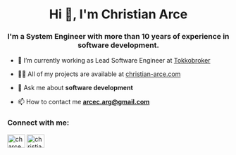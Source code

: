 <h1 align="center">Hi 👋, I'm Christian Arce</h1>
<h3 align="center">I'm a System Engineer with more than 10 years of experience in software development.</h3>

- 🔭 I’m currently working as Lead Software Engineer at [Tokkobroker](https://github.com/TokkoLabs)

- 👨‍💻 All of my projects are available at [christian-arce.com](christian-arce.com)

- 💬 Ask me about **software development**

- 📫 How to contact me **arcec.arg@gmail.com**

<h3 align="left">Connect with me:</h3>
<p align="left">
<a href="https://twitter.com/charce36" target="blank"><img align="center" src="https://raw.githubusercontent.com/rahuldkjain/github-profile-readme-generator/master/src/images/icons/Social/twitter.svg" alt="charce36" height="30" width="40" /></a>
<a href="https://linkedin.com/in/christian-arce-33643816" target="blank"><img align="center" src="https://raw.githubusercontent.com/rahuldkjain/github-profile-readme-generator/master/src/images/icons/Social/linked-in-alt.svg" alt="christian-arce-33643816" height="30" width="40" /></a>
</p>

</p>
